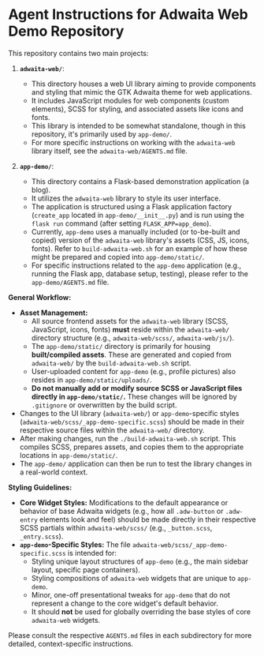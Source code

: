# Agent Instructions for Adwaita Web Demo Repository

This repository contains two main projects:

1.  **`adwaita-web/`**:
    *   This directory houses a web UI library aiming to provide components and styling that mimic the GTK Adwaita theme for web applications.
    *   It includes JavaScript modules for web components (custom elements), SCSS for styling, and associated assets like icons and fonts.
    *   This library is intended to be somewhat standalone, though in this repository, it's primarily used by `app-demo/`.
    *   For more specific instructions on working with the `adwaita-web` library itself, see the `adwaita-web/AGENTS.md` file.

2.  **`app-demo/`**:
    *   This directory contains a Flask-based demonstration application (a blog).
    *   It utilizes the `adwaita-web` library to style its user interface.
    *   The application is structured using a Flask application factory (`create_app` located in `app-demo/__init__.py`) and is run using the `flask run` command (after setting `FLASK_APP=app_demo`).
    *   Currently, `app-demo` uses a manually included (or to-be-built and copied) version of the `adwaita-web` library's assets (CSS, JS, icons, fonts). Refer to `build-adwaita-web.sh` for an example of how these might be prepared and copied into `app-demo/static/`.
    *   For specific instructions related to the `app-demo` application (e.g., running the Flask app, database setup, testing), please refer to the `app-demo/AGENTS.md` file.

**General Workflow:**

*   **Asset Management:**
    *   All source frontend assets for the `adwaita-web` library (SCSS, JavaScript, icons, fonts) **must** reside within the `adwaita-web/` directory structure (e.g., `adwaita-web/scss/`, `adwaita-web/js/`).
    *   The `app-demo/static/` directory is primarily for housing **built/compiled assets**. These are generated and copied from `adwaita-web/` by the `build-adwaita-web.sh` script.
    *   User-uploaded content for `app-demo` (e.g., profile pictures) also resides in `app-demo/static/uploads/`.
    *   **Do not manually add or modify source SCSS or JavaScript files directly in `app-demo/static/`.** These changes will be ignored by `.gitignore` or overwritten by the build script.
*   Changes to the UI library (`adwaita-web/`) or `app-demo`-specific styles (`adwaita-web/scss/_app-demo-specific.scss`) should be made in their respective source files within the `adwaita-web/` directory.
*   After making changes, run the `./build-adwaita-web.sh` script. This compiles SCSS, prepares assets, and copies them to the appropriate locations in `app-demo/static/`.
*   The `app-demo/` application can then be run to test the library changes in a real-world context.

**Styling Guidelines:**
*   **Core Widget Styles:** Modifications to the default appearance or behavior of base Adwaita widgets (e.g., how all `.adw-button` or `.adw-entry` elements look and feel) should be made directly in their respective SCSS partials within `adwaita-web/scss/` (e.g., `_button.scss`, `_entry.scss`).
*   **`app-demo`-Specific Styles:** The file `adwaita-web/scss/_app-demo-specific.scss` is intended for:
    *   Styling unique layout structures of `app-demo` (e.g., the main sidebar layout, specific page containers).
    *   Styling compositions of `adwaita-web` widgets that are unique to `app-demo`.
    *   Minor, one-off presentational tweaks for `app-demo` that do not represent a change to the core widget's default behavior.
    *   It should **not** be used for globally overriding the base styles of core `adwaita-web` widgets.

Please consult the respective `AGENTS.md` files in each subdirectory for more detailed, context-specific instructions.
